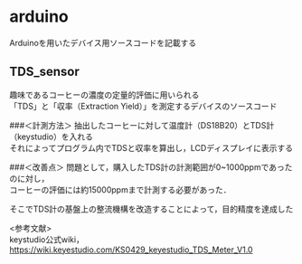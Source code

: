 # arduino
Arduinoを用いたデバイス用ソースコードを記載する

## TDS_sensor
趣味であるコーヒーの濃度の定量的評価に用いられる  
「TDS」と「収率（Extraction Yield）」を測定するデバイスのソースコード  

###＜計測方法＞
抽出したコーヒーに対して温度計（DS18B20）とTDS計（keystudio）を入れる  
それによってプログラム内でTDSと収率を算出し，LCDディスプレイに表示する

###＜改善点＞
問題として，購入したTDS計の計測範囲が0~1000ppmであったのに対し，  
コーヒーの評価には約15000ppmまで計測する必要があった．  

そこでTDS計の基盤上の整流機構を改造することによって，目的精度を達成した

<参考文献>  
keystudio公式wiki，https://wiki.keyestudio.com/KS0429_keyestudio_TDS_Meter_V1.0
